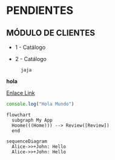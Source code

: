 # PENDIENTES
## MÓDULO DE CLIENTES
* 1 - Catálogo
- 2 - Catálogo

        jaja


**hola**

[Enlace Link](https//:www.google.com)

```javascript
console.log("Hola Mundo")
```

```mermaid
flowchart
  subgraph My App
  Hoome(((Home))) --> Review([Review])
  end
```
  
```mermaid
sequenceDiagram
  Alice->>+John: Hello
  Alice->>+John: Hello
```
